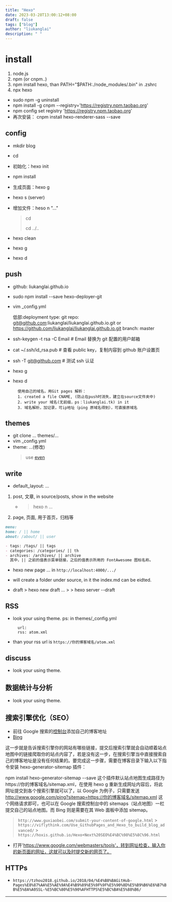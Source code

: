 ```yaml
---
title: "Hexo"
date: 2023-03-28T13:00:12+08:00
draft: false
tags: ["blog"]
author: "liukanglai"
description: " "
---
```


# install

1. node.js
2. npm (or cnpm..)
3. npm install hexo, than PATH="$PATH:./node_modules/.bin" in .zshrc
4. npx hexo

- sudo npm -g uninstall
- npm install -g cnpm --registry='https://registry.npm.taobao.org'
- npm config set registry 'https://registry.npm.taobao.org'
- 再次安装： cnpm install hexo-renderer-sass --save

## config

- mkdir blog
- cd
- 初始化：hexo init
- npm install
- 生成页面：hexo g
- hexo s (server)
- 增加文件：heso n "..."

  > cd
  >
  > cd ../..

- hexo clean
- hexo g
- hexo d

## push

- github: liukanglai.github.io
- sudo npm install --save hexo-deployer-git
- vim \_config.yml

  低部:deployment
  type: git
  repo: git@github.com:liukanglai/liukanglai.github.io.git or https://github.com/liukanglai/liukanglai.github.io.git
  branch: master

- ssh-keygen -t rsa -C Email # Email 替换为 git 配置的用户邮箱
- cat ~/.ssh/id_rsa.pub # 查看 public key，复制内容到 github 账户设置页
- ssh -T git@github.com # 测试 ssh 认证

- hexo g
- hexo d

        使用自己的域名，用Git pages 解析：
        1. created a file CNAME, (防止在push时消失，建立在source文件夹中)
        2. write your 域名(无前缀，ps：liukanglai.tk) in it
        3. 域名解析，加记录，可ip地址（ping 原域名得到），可直接原域名

## themes

- git clone ... themes/...
- vim \_config.yml
- theme: ...(修改)
  > use [even](https://github.com/ahonn/hexo-theme-even)

## write

- default_layout: ...

1. post, 文章, in source/posts, show in the website

   - > hexo n ...

2. page, 页面, 用于首页，归档等

```markdown
menu:
home: / || home
about: /about/ || user

- tags: /tags/ || tags
- categories: /categories/ || th
- archives: /archives/ || archive
  其中，|| 之前的值表示菜单链接，之后的值表示所用的 FontAwesome 图标名称。
```

- hexo new page ... in `http://localhost:4000/.../`
- will create a folder under source, in it the index.md can be eidted.

- draft > hexo new draft ... > > hexo server --draft

## RSS

- look your using theme.
  ps: in themes/\_config.yml

      	url:
      	rss: atom.xml

- than your rss url is `https://你的博客域名/atom.xml`

## discuss

- look your using theme.

## 数据统计与分析

- look your using theme.

## 搜索引擎优化（SEO）

- 前往 Google 搜索的[控制台](https://search.google.com/search-console/not-verified?original_url=/search-console/ownership&original_resource_id)添加自己的博客地址
- [Bing](https://www.bing.com/toolbox/webmaster/)

这一步就是告诉搜索引擎你的网站有哪些链接，提交后搜索引擎就会自动顺着站点地图中的链接爬取你的站点内容了，若是没有这一步，在搜索引擎当中直接搜索自己的博客地址是没有任何结果的。要完成这一步骤，需要在博客目录下输入以下指令安装 hexo-generator-sitemap 插件：

npm install hexo-generator-sitemap --save
这个插件默认站点地图生成路径为 https://你的博客域名/sitemap.xml，在使用 hexo g 重新生成网址内容后，将此网址提交到各个搜索引擎就可以了，以 Google 为例子，只需要发送 http://www.google.com/ping?sitemap=https://你的博客域名/sitemap.xml 这个网络请求即可，也可以在 Google 搜索控制台中的 sitemaps（站点地图）一栏提交自己的站点地图。而 Bing 则是需要在其 Web 面板中添加 sitemap。

> `http://www.guxiaobei.com/submit-your-content-of-google.html` > `https://viflythink.com/Use_GithubPages_and_Hexo_to_build_blog_advanced/` > `https://hoxis.github.io/Hexo+Next%20SEO%E4%BC%98%E5%8C%96.html`

- 打开'https://www.google.com/webmasters/tools'，转到网址检查，输入你的新页面的网址，这就可以及时提交新的网页了。

## HTTPs

- `https://tzhou2018.github.io/2018/04/%E4%B8%BAGitHub-Pages%E8%87%AA%E5%AE%9A%E4%B9%89%E5%9F%9F%E5%90%8D%E5%B9%B6%E6%B7%BB%E5%8A%A0SSL-%E5%BC%80%E5%90%AFHTTPS%E5%BC%BA%E5%88%B6/`

---
